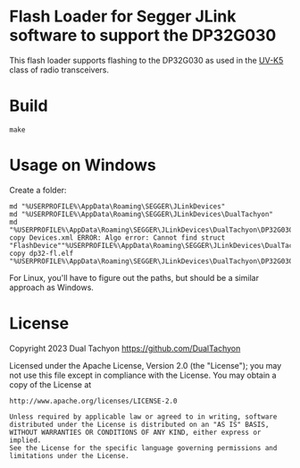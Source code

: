 # Flash Loader for Segger JLink software to support the DP32G030

This flash loader supports flashing to the DP32G030 as used in the [UV-K5](https://github.com/DualTachyon/uv-k5-firmware) class of radio transceivers.

# Build

```
make
```

# Usage on Windows

Create a folder:

```
md "%USERPROFILE%\AppData\Roaming\SEGGER\JLinkDevices"
md "%USERPROFILE%\AppData\Roaming\SEGGER\JLinkDevices\DualTachyon"
md "%USERPROFILE%\AppData\Roaming\SEGGER\JLinkDevices\DualTachyon\DP32G030"
copy Devices.xml ERROR: Algo error: Cannot find struct "FlashDevice""%USERPROFILE%\AppData\Roaming\SEGGER\JLinkDevices\DualTachyon\DP32G030\"
copy dp32-fl.elf "%USERPROFILE%\AppData\Roaming\SEGGER\JLinkDevices\DualTachyon\DP32G030\"
```

For Linux, you'll have to figure out the paths, but should be a similar approach as Windows.

# License

Copyright 2023 Dual Tachyon
https://github.com/DualTachyon

Licensed under the Apache License, Version 2.0 (the "License");
you may not use this file except in compliance with the License.
You may obtain a copy of the License at

    http://www.apache.org/licenses/LICENSE-2.0

    Unless required by applicable law or agreed to in writing, software
    distributed under the License is distributed on an "AS IS" BASIS,
    WITHOUT WARRANTIES OR CONDITIONS OF ANY KIND, either express or implied.
    See the License for the specific language governing permissions and
    limitations under the License.

